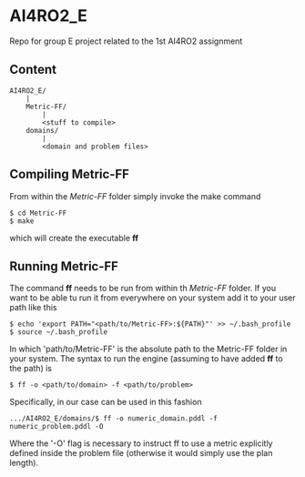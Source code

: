 # AI4RO2_E
Repo for group E project related to the 1st AI4RO2 assignment

## Content

```
AI4RO2_E/
	|
	Metric-FF/
		|
		<stuff to compile>
	domains/
		|
		<domain and problem files>
```

## Compiling Metric-FF

From within the *Metric-FF* folder simply invoke the make command
```
$ cd Metric-FF
$ make
```
which will create the executable **ff**

## Running Metric-FF

The command **ff** needs to be run from within th *Metric-FF* folder.
If you want to be able tu run it from everywhere on your system add it to your user path like this
```
$ echo 'export PATH="<path/to/Metric-FF>:${PATH}"' >> ~/.bash_profile
$ source ~/.bash_profile
```
In which 'path/to/Metric-FF' is the absolute path to the Metric-FF folder in your system.
The syntax to run the engine (assuming to have added **ff** to the path) is
```
$ ff -o <path/to/domain> -f <path/to/problem>
```
Specifically, in our case can be used in this fashion
```
.../AI4RO2_E/domains/$ ff -o numeric_domain.pddl -f numeric_problem.pddl -O
```
Where the '-O' flag is necessary to instruct ff to use a metric explicitly defined inside the problem file (otherwise it would simply use the plan length).
